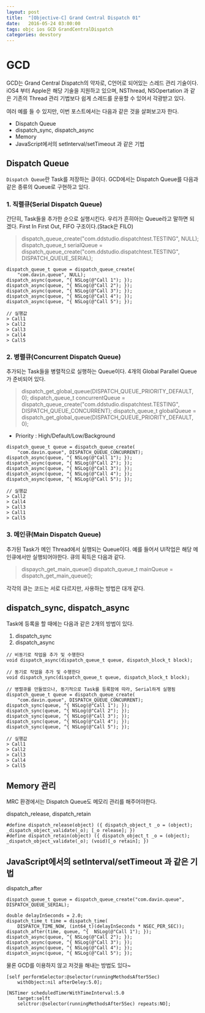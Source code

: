 ```yaml
---
layout: post
title:  "[Objective-C] Grand Central Dispatch 01"
date:   2016-05-24 03:00:00
tags: objc ios GCD GrandCentralDispatch
categories: devstory
---
```

# GCD
GCD는 Grand Central Dispatch의 약자로, C언어로 되어있는 스레드 관리 기술이다. iOS4 부터 Apple은 해당 기술을 지원하고 있으며, NSThread, NSOpertation 과 같은 기존의 Thread 관리 기법보다 쉽게 스레드를 운용할 수 있어서 각광받고 있다.

여러 예를 들 수 있지만, 이번 포스트에서는 다음과 같은 것을 살펴보고자 한다.

- Dispatch Queue
- dispatch_sync, dispatch_async
- Memory
- JavaScript에서의 setInterval/setTimeout 과 같은 기법

## Dispatch Queue
`Dispatch Queue`란 Task를 저장하는 큐이다. GCD에서는 Dispatch Queue를 다음과 같은
종류의 Queue로 구현하고 있다.

### 1. 직렬큐(Serial Dispatch Queue)
간단히, Task들을 추가한 순으로 실행시킨다. 우리가 흔히아는 Queue라고 말하면 되겠다. First In First Out, FIFO 구조이다.(Stack은 FILO)

> dispatch_queue_create("com.ddstudio.dispatchtest.TESTING", NULL);
> dispatch_queue_t serialQueue = dispatch_queue_create("com.ddstudio.dispatchtest.TESTING", DISPATCH_QUEUE_SERIAL);

```objc
dispatch_queue_t queue = dispatch_queue_create(
    "com.davin.queue", NULL);
dispatch_async(queue, ^{ NSLog(@"Call 1"); });
dispatch_async(queue, ^{ NSLog(@"Call 2"); });
dispatch_async(queue, ^{ NSLog(@"Call 3"); });
dispatch_async(queue, ^{ NSLog(@"Call 4"); });
dispatch_async(queue, ^{ NSLog(@"Call 5"); });

// 실행값
> Call1
> Call2
> Call3
> Call4
> Call5
```

### 2. 병렬큐(Concurrent Dispatch Queue)
추가되는 Task들을 병렬적으로 실행하는 Queue이다. 4개의 Global Parallel Queue가 준비되어 있다.

> dispatch_get_global_queue(DISPATCH_QUEUE_PRIORITY_DEFAULT, 0);
> dispatch_queue_t concurrentQueue = dispatch_queue_create("com.ddstudio.dispatchtest.TESTING", DISPATCH_QUEUE_CONCURRENT);
> dispatch_queue_t globalQueue = dispatch_get_global_queue(DISPATCH_QUEUE_PRIORITY_DEFAULT, 0);
- Priority : High/Default/Low/Background

```objc
dispatch_queue_t queue = dispatch_queue_create(
    "com.davin.queue", DISPATCH_QUEUE_CONCURRENT);
dispatch_async(queue, ^{ NSLog(@"Call 1"); });
dispatch_async(queue, ^{ NSLog(@"Call 2"); });
dispatch_async(queue, ^{ NSLog(@"Call 3"); });
dispatch_async(queue, ^{ NSLog(@"Call 4"); });
dispatch_async(queue, ^{ NSLog(@"Call 5"); });

// 실행값
> Call2
> Call4
> Call3
> Call1
> Call5
```

### 3. 메인큐(Main Dispatch Queue)
추가된 Task가 메인 Thread에서 실행되는 Queue이다. 예를 들어서 UI작업은 해당 메인큐에서만 실행되어야한다. 큐의 획득은 다음과 같다.

> dispaych_get_main_queue()
> dispatch_queue_t mainQueue = dispatch_get_main_queue();

각각의 큐는 코드는 서로 다르지만, 사용하는 방법은 대개 같다.


## dispatch_sync, dispatch_async
Task에 등록을 할 때에는 다음과 같은 2개의 방법이 있다.

1. dispatch_sync
2. dispatch_async

```objc
// 비동기로 작업을 추가 및 수행한다
void dispatch_async(dispatch_queue_t queue, dispatch_block_t block);

// 동기로 작업을 추가 및 수행한다
void dispatch_sync(dispatch_queue_t queue, dispatch_block_t block);
```

```objc
// 병렬큐를 만들었으나, 동기적으로 Task를 등록함에 따라, Serial하게 실행됨
dispatch_queue_t queue = dispatch_queue_create(
    "com.davin.queue", DISPATCH_QUEUE_CONCURRENT);
dispatch_sync(queue, ^{ NSLog(@"Call 1"); });
dispatch_sync(queue, ^{ NSLog(@"Call 2"); });
dispatch_sync(queue, ^{ NSLog(@"Call 3"); });
dispatch_sync(queue, ^{ NSLog(@"Call 4"); });
dispatch_sync(queue, ^{ NSLog(@"Call 5"); });

// 실행값
> Call1
> Call2
> Call3
> Call4
> Call5
```

## Memory 관리
MRC 환경에서는 Dispatch Queue도 메모리 관리를 해주어야한다.

dispatch_release, dispatch_retain
```objc
#define dispatch_release(object) ({ dispatch_object_t _o = (object); _dispatch_object_validate(_o); [_o release]; })
#define dispatch_retain(object) ({ dispatch_object_t _o = (object); _dispatch_object_validate(_o); (void)[_o retain]; })
```


## JavaScript에서의 setInterval/setTimeout 과 같은 기법

dispatch_after
```objc
dispatch_queue_t queue = dispatch_queue_create("com.davin.queue", DISPATCH_QUEUE_SERIAL);

double delayInSeconds = 2.0;
dispatch_time_t time = dispatch_time(
    DISPATCH_TIME_NOW, (int64_t)(delayInSeconds * NSEC_PER_SEC));
dispatch_after(time, queue, ^{  NSLog(@"Call 1"); });
dispatch_async(queue, ^{ NSLog(@"Call 2"); });
dispatch_async(queue, ^{ NSLog(@"Call 3"); });
dispatch_async(queue, ^{ NSLog(@"Call 4"); });
dispatch_async(queue, ^{ NSLog(@"Call 5"); });

```

물론 GCD를 이용하지 않고 저것을 해내는 방법도 있다~
```objc
[self performSelector:@selector(runningMethodsAfter5Sec) 
    withObject:nil afterDeley:5.0];

[NSTimer scheduledTimerWithTimeInterval:5.0 
    target:selft 
    selctror:@selector(runningMethodsAfter5Sec) repeats:NO];
```

